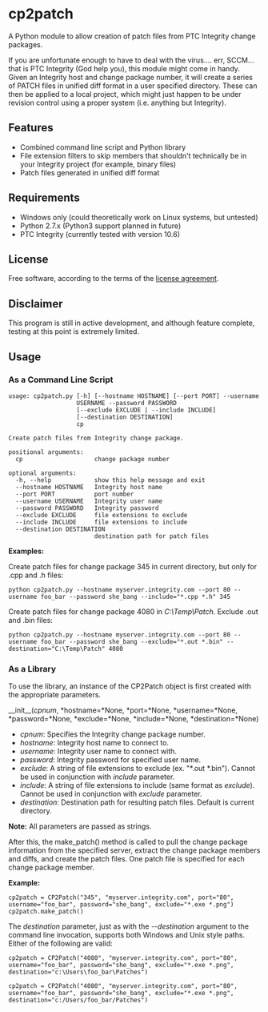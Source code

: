 # cp2patch
A Python module to allow creation of patch files from PTC Integrity change packages.

If you are unfortunate enough to have to deal with the virus.... err, SCCM... that is PTC Integrity (God help you), this module might come in handy. Given an Integrity host and change package number, it will create a series of PATCH files in unified diff format in a user specified directory. These can then be applied to a local project, which might just happen to be under revision control using a proper system (i.e. anything but Integrity).

## Features
* Combined command line script and Python library
* File extension filters to skip members that shouldn't technically be in your Integrity project (for example, binary files)
* Patch files generated in unified diff format

## Requirements
* Windows only (could theoretically work on Linux systems, but untested)
* Python 2.7.x (Python3 support planned in future)
* PTC Integrity (currently tested with version 10.6)

## License
Free software, according to the terms of the [license agreement](LICENSE.md).

## Disclaimer
This program is still in active development, and although feature complete, testing at this point is extremely limited.

## Usage

### As a Command Line Script

```
usage: cp2patch.py [-h] [--hostname HOSTNAME] [--port PORT] --username
                   USERNAME --password PASSWORD
                   [--exclude EXCLUDE | --include INCLUDE]
                   [--destination DESTINATION]
                   cp

Create patch files from Integrity change package.

positional arguments:
  cp                    change package number

optional arguments:
  -h, --help            show this help message and exit
  --hostname HOSTNAME   Integrity host name
  --port PORT           port number
  --username USERNAME   Integrity user name
  --password PASSWORD   Integrity password
  --exclude EXCLUDE     file extensions to exclude
  --include INCLUDE     file extensions to include
  --destination DESTINATION
                        destination path for patch files
```

**Examples:**

Create patch files for change package 345 in current directory, but only for .cpp and .h files:
```
python cp2patch.py --hostname myserver.integrity.com --port 80 --username foo_bar --password she_bang --include="*.cpp *.h" 345
```

Create patch files for change package 4080 in *C:\Temp\Patch*. Exclude .out and .bin files:
```
python cp2patch.py --hostname myserver.integrity.com --port 80 --username foo_bar --password she_bang --exclude="*.out *.bin" --destination="C:\Temp\Patch" 4080
```

### As a Library

To use the library, an instance of the CP2Patch object is first created with the appropriate parameters.

\_\_init\_\_(*cpnum*, *hostname=*None, *port=*None, *username=*None, *password=*None, *exclude=*None, *include=*None, *destination=*None)

* *cpnum*: Specifies the Integrity change package number.
* *hostname*: Integrity host name to connect to.
* *username*: Integrity user name to connect with.
* *password*: Integrity password for specified user name.
* *exclude*: A string of file extensions to exclude (ex. "*.out *.bin"). Cannot be used in conjunction with *include* parameter.
* *include*: A string of file extensions to include (same format as *exclude*). Cannot be used in conjunction with *exclude* parameter.
* *destination*: Destination path for resulting patch files. Default is current directory.

**Note:** All parameters are passed as strings.

After this, the make_patch() method is called to pull the change package information from the specified server, extract the change package members and diffs, and create the patch files. One patch file is specified for each change package member.

**Example:**

```
cp2patch = CP2Patch("345", "myserver.integrity.com", port="80", username="foo_bar", password="she_bang", exclude="*.exe *.png")
cp2patch.make_patch()
```
The *destination* parameter, just as with the *--destination* argument to the command line invocation, supports both Windows and Unix style paths. Either of the following are valid:
```
cp2patch = CP2Patch("4080", "myserver.integrity.com", port="80", username="foo_bar", password="she_bang", exclude="*.exe *.png", destination="c:\Users\foo_bar\Patches")

cp2patch = CP2Patch("4080", "myserver.integrity.com", port="80", username="foo_bar", password="she_bang", exclude="*.exe *.png", destination="c:/Users/foo_bar/Patches")

```